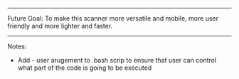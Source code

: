 __________________________________________________________________________________________________
Future Goal:
To make this scanner more versatile and mobile, more user friendly and more lighter and faster.
__________________________________________________________________________________________________

Notes: 

- Add - user arugement to .bash scrip to ensure that user can control what part of the code is going to be executed


